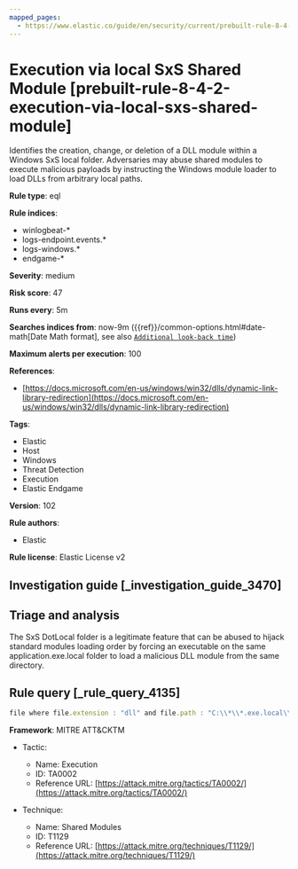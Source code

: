 ```yaml
---
mapped_pages:
  - https://www.elastic.co/guide/en/security/current/prebuilt-rule-8-4-2-execution-via-local-sxs-shared-module.html
---
```


# Execution via local SxS Shared Module [prebuilt-rule-8-4-2-execution-via-local-sxs-shared-module]

Identifies the creation, change, or deletion of a DLL module within a Windows SxS local folder. Adversaries may abuse shared modules to execute malicious payloads by instructing the Windows module loader to load DLLs from arbitrary local paths.

**Rule type**: eql

**Rule indices**:

* winlogbeat-*
* logs-endpoint.events.*
* logs-windows.*
* endgame-*

**Severity**: medium

**Risk score**: 47

**Runs every**: 5m

**Searches indices from**: now-9m ({{ref}}/common-options.html#date-math[Date Math format], see also [`Additional look-back time`](docs-content://solutions/security/detect-and-alert/create-detection-rule.md#rule-schedule))

**Maximum alerts per execution**: 100

**References**:

* [https://docs.microsoft.com/en-us/windows/win32/dlls/dynamic-link-library-redirection](https://docs.microsoft.com/en-us/windows/win32/dlls/dynamic-link-library-redirection)

**Tags**:

* Elastic
* Host
* Windows
* Threat Detection
* Execution
* Elastic Endgame

**Version**: 102

**Rule authors**:

* Elastic

**Rule license**: Elastic License v2

## Investigation guide [_investigation_guide_3470]

## Triage and analysis

The SxS DotLocal folder is a legitimate feature that can be abused to hijack standard modules loading order by forcing an executable on the same application.exe.local folder to load a malicious DLL module from the same directory.

## Rule query [_rule_query_4135]

```js
file where file.extension : "dll" and file.path : "C:\\*\\*.exe.local\\*.dll"
```

**Framework**: MITRE ATT&CKTM

* Tactic:

    * Name: Execution
    * ID: TA0002
    * Reference URL: [https://attack.mitre.org/tactics/TA0002/](https://attack.mitre.org/tactics/TA0002/)

* Technique:

    * Name: Shared Modules
    * ID: T1129
    * Reference URL: [https://attack.mitre.org/techniques/T1129/](https://attack.mitre.org/techniques/T1129/)



